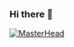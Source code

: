 ### Hi there 👋
[![MasterHead](https://mcdn.wallpapersafari.com/medium/34/31/g3dnQq.jpg)](https://github.com/furkankucukkiris)
<!--
**furkankucukkiris/furkankucukkiris** is a ✨ _special_ ✨ repository because its `README.md` (this file) appears on your GitHub profile.

Here are some ideas to get you started:

- 🔭 I’m currently working on ...
- 🌱 I’m currently learning ...
- 👯 I’m looking to collaborate on ...
- 🤔 I’m looking for help with ...
- 💬 Ask me about ...
- 📫 How to reach me: ...
- 😄 Pronouns: ...
- ⚡ Fun fact: ...
-->
